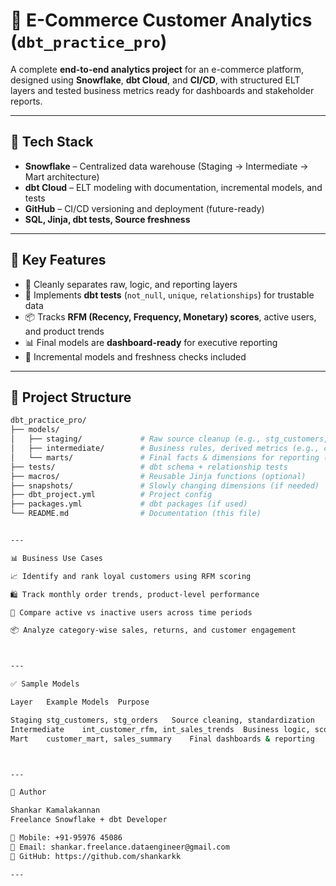 # 🛒 **E-Commerce Customer Analytics** (`dbt_practice_pro`)

A complete **end-to-end analytics project** for an e-commerce platform, designed using **Snowflake**, **dbt Cloud**, and **CI/CD**, with structured ELT layers and tested business metrics ready for dashboards and stakeholder reports.

---

## 🔧 **Tech Stack**

- **Snowflake** – Centralized data warehouse (Staging → Intermediate → Mart architecture)  
- **dbt Cloud** – ELT modeling with documentation, incremental models, and tests  
- **GitHub** – CI/CD versioning and deployment (future-ready)  
- **SQL, Jinja, dbt tests, Source freshness**

---

## 🧩 **Key Features**

- 🧼 Cleanly separates raw, logic, and reporting layers  
- 🧪 Implements **dbt tests** (`not_null`, `unique`, `relationships`) for trustable data  
- 📦 Tracks **RFM (Recency, Frequency, Monetary) scores**, active users, and product trends  
- 📊 Final models are **dashboard-ready** for executive reporting  
- 🔁 Incremental models and freshness checks included

---

## 📁 **Project Structure**

```bash
dbt_practice_pro/
├── models/
│   ├── staging/             # Raw source cleanup (e.g., stg_customers, stg_orders)
│   ├── intermediate/        # Business rules, derived metrics (e.g., customer_rfm)
│   └── marts/               # Final facts & dimensions for reporting (e.g., customer_mart)
├── tests/                   # dbt schema + relationship tests
├── macros/                  # Reusable Jinja functions (optional)
├── snapshots/               # Slowly changing dimensions (if needed)
├── dbt_project.yml          # Project config
├── packages.yml             # dbt packages (if used)
└── README.md                # Documentation (this file)


---

📊 Business Use Cases

📈 Identify and rank loyal customers using RFM scoring

🛍 Track monthly order trends, product-level performance

🔁 Compare active vs inactive users across time periods

📦 Analyze category-wise sales, returns, and customer engagement



---

✅ Sample Models

Layer	Example Models	Purpose

Staging	stg_customers, stg_orders	Source cleaning, standardization
Intermediate	int_customer_rfm, int_sales_trends	Business logic, scoring, metrics
Mart	customer_mart, sales_summary	Final dashboards & reporting



---

👤 Author

Shankar Kamalakannan
Freelance Snowflake + dbt Developer

📱 Mobile: +91-95976 45086
📧 Email: shankar.freelance.dataengineer@gmail.com
🔗 GitHub: https://github.com/shankarkk

---
